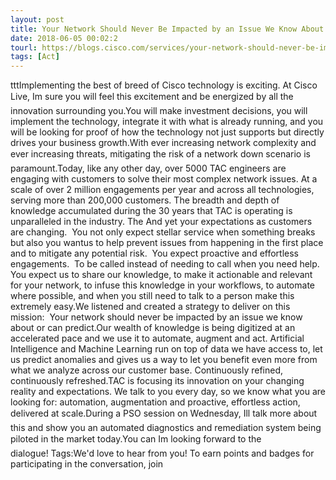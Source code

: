 ```yaml
---
layout: post
title: Your Network Should Never Be Impacted by an Issue We Know About
date: 2018-06-05 00:02:2
tourl: https://blogs.cisco.com/services/your-network-should-never-be-impacted-by-an-issue-we-know-about
tags: [Act]
---
```

tttImplementing the best of breed of Cisco technology is exciting. At Cisco Live, Im sure you will feel this excitement and be energized by all the innovation surrounding you.You will make investment decisions, you will implement the technology, integrate it with what is already running, and you will be looking for proof of how the technology not just supports but directly drives your business growth.With ever increasing network complexity and ever increasing threats, mitigating the risk of a network down scenario is paramount.Today, like any other day, over 5000 TAC engineers are engaging with customers to solve their most complex network issues. At a scale of over 2 million engagements per year and across all technologies, serving more than 200,000 customers. The breadth and depth of knowledge accumulated during the 30 years that TAC is operating is unparalleled in the industry. The And yet your expectations as customers are changing.  You not only expect stellar service when something breaks but also you wantus to help prevent issues from happening in the first place and to mitigate any potential risk.  You expect proactive and effortless engagements.  To be called instead of needing to call when you need help.  You expect us to share our knowledge, to make it actionable and relevant for your network, to infuse this knowledge in your workflows, to automate where possible, and when you still need to talk to a person make this extremely easy.We listened and created a strategy to deliver on this mission:  Your network should never be impacted by an issue we know about or can predict.Our wealth of knowledge is being digitized at an accelerated pace and we use it to automate, augment and act. Artificial Intelligence and Machine Learning run on top of data we have access to, let us predict anomalies and gives us a way to let you benefit even more from what we analyze across our customer base. Continuously refined, continuously refreshed.TAC is focusing its innovation on your changing reality and expectations. We talk to you every day, so we know what you are looking for: automation, augmentation and proactive, effortless action, delivered at scale.During a PSO session on Wednesday, Ill talk more about this and show you an automated diagnostics and remediation system being piloted in the market today.You can Im looking forward to the dialogue! Tags:We'd love to hear from you! To earn points and badges for participating in the conversation, join 